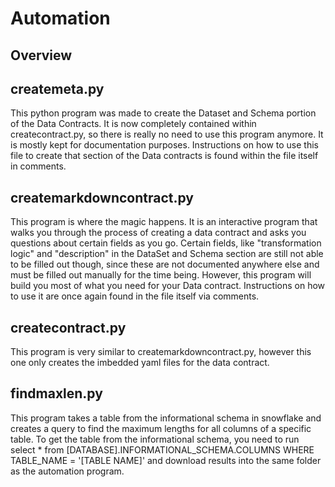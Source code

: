 # Automation

## Overview

## createmeta.py
This python program was made to create the Dataset and Schema portion of the Data Contracts. It is now completely contained within createcontract.py, so there is really no need to use this program anymore. It is mostly kept for documentation purposes. Instructions on how to use this file to create that section of the Data contracts is found within the file itself in comments.

## createmarkdowncontract.py
This program is where the magic happens. It is an interactive program that walks you through the process of creating a data contract and asks you questions about certain fields as you go. Certain fields, like "transformation logic" and "description" in the DataSet and Schema section are still not able to be filled out though, since these are not documented anywhere else and must be filled out manually for the time being. However, this program will build you most of what you need for your Data contract. Instructions on how to use it are once again found in the file itself via comments.

## createcontract.py

This program is very similar to createmarkdowncontract.py, however this one only creates the imbedded yaml files for the data contract.

## findmaxlen.py

This program takes a table from the informational schema in snowflake and creates a query to find the maximum lengths for all columns of a specific table. To get the table from the informational schema, you need to run select * from [DATABASE].INFORMATIONAL_SCHEMA.COLUMNS WHERE TABLE_NAME = '[TABLE NAME]' and download results into the same folder as the automation program.

